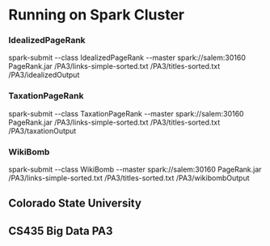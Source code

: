 # Running on Spark Cluster

### IdealizedPageRank

spark-submit --class IdealizedPageRank --master spark://salem:30160 PageRank.jar /PA3/links-simple-sorted.txt /PA3/titles-sorted.txt /PA3/idealizedOutput

### TaxationPageRank

spark-submit --class TaxationPageRank --master spark://salem:30160 PageRank.jar /PA3/links-simple-sorted.txt /PA3/titles-sorted.txt /PA3/taxationOutput

### WikiBomb

spark-submit --class WikiBomb --master spark://salem:30160 PageRank.jar /PA3/links-simple-sorted.txt /PA3/titles-sorted.txt /PA3/wikibombOutput

## Colorado State University
## CS435 Big Data PA3